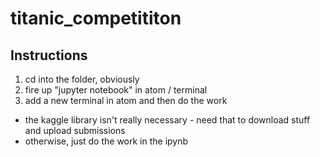 # titanic_competititon
## Instructions
1. cd into the folder, obviously
2. fire up "jupyter notebook" in atom / terminal
3. add a new terminal in atom and then do the work

- the kaggle library isn't really necessary - need that to download stuff and upload submissions
-    otherwise, just do the work in the ipynb

